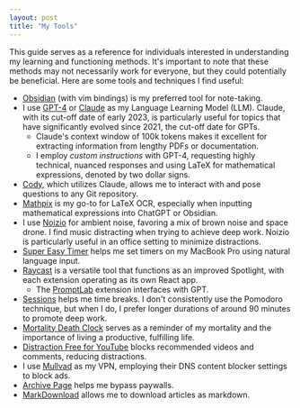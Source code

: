 ```yaml
---
layout: post
title: "My Tools"
---
```


This guide serves as a reference for individuals interested in understanding my learning and functioning methods. It's important to note that these methods may not necessarily work for everyone, but they could potentially be beneficial. Here are some tools and techniques I find useful:

- [Obsidian](https://obsidian.md/) (with vim bindings) is my preferred tool for note-taking.
- I use [GPT-4](https://chat.openai.com/?model=gpt-4) or [Claude](https://claude.ai/chats) as my Language Learning Model (LLM). Claude, with its cut-off date of early 2023, is particularly useful for topics that have significantly evolved since 2021, the cut-off date for GPTs.
	- Claude's context window of 100k tokens makes it excellent for extracting information from lengthy PDFs or documentation.
	- I employ *custom instructions* with GPT-4, requesting highly technical, nuanced responses and using LaTeX for mathematical expressions, denoted by two dollar signs.
- [Cody](https://docs.sourcegraph.com/cody), which utilizes Claude, allows me to interact with and pose questions to any Git repository.
- [Mathpix](https://mathpix.com/) is my go-to for LaTeX OCR, especially when inputting mathematical expressions into ChatGPT or Obsidian.
- I use [Noizio](https://noiz.io/) for ambient noise, favoring a mix of brown noise and space drone. I find music distracting when trying to achieve deep work. Noizio is particularly useful in an office setting to minimize distractions.
- [Super Easy Timer](https://supereasyapps.com/super-easy-timer-presskit) helps me set timers on my MacBook Pro using natural language input.
- [Raycast](https://www.raycast.com/) is a versatile tool that functions as an improved Spotlight, with each extension operating as its own React app.
	- The [PromptLab](https://promptlab.skaplan.io/) extension interfaces with GPT.
- [Sessions](https://www.stayinsession.com/) helps me time breaks. I don't consistently use the Pomodoro technique, but when I do, I prefer longer durations of around 90 minutes to promote deep work.
- [Mortality Death Clock](https://chrome.google.com/webstore/detail/mortality-death-clock-new/eeedcpdcehnikgkhbobmkjcipjhlbmpn) serves as a reminder of my mortality and the importance of living a productive, fulfilling life.
- [Distraction Free for YouTube](https://chrome.google.com/webstore/detail/df-tube-distraction-free/mjdepdfccjgcndkmemponafgioodelna) blocks recommended videos and comments, reducing distractions.
- I use [Mullvad](https://mullvad.net/en) as my VPN, employing their DNS content blocker settings to block ads.
- [Archive Page](https://chrome.google.com/webstore/detail/archive-page/gcaimhkfmliahedmeklebabdgagipbia) helps me bypass paywalls.
- [MarkDownload](https://chrome.google.com/webstore/detail/markdownload-markdown-web/pcmpcfapbekmbjjkdalcgopdkipoggdi?hl=en-GB) allows me to download articles as markdown.